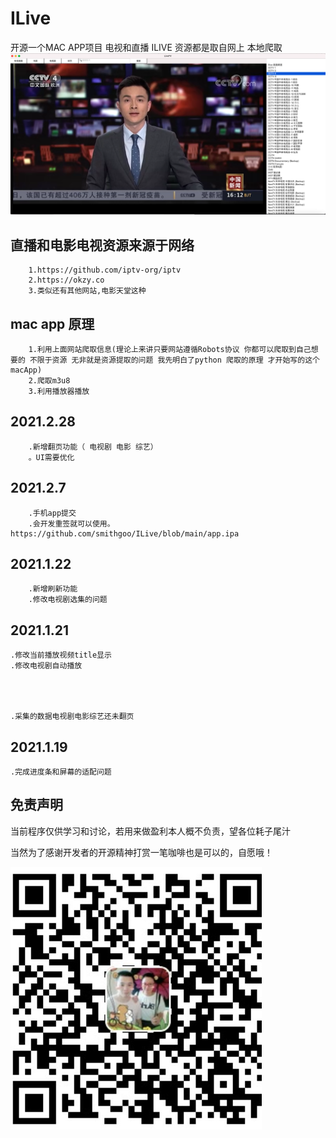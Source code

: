 # ILive
开源一个MAC APP项目 电视和直播 ILIVE 资源都是取自网上 本地爬取
![](0.png)
## 直播和电影电视资源来源于网络
        
        1.https://github.com/iptv-org/iptv
        2.https://okzy.co
        3.类似还有其他网站,电影天堂这种


## mac app 原理
        1.利用上面网站爬取信息(理论上来讲只要网站遵循Robots协议 你都可以爬取到自己想要的 不限于资源 无非就是资源提取的问题 我先明白了python 爬取的原理 才开始写的这个macApp)
        2.爬取m3u8
        3.利用播放器播放


## 2021.2.28
        .新增翻页功能（ 电视剧 电影 综艺）
        。UI需要优化
        
        
## 2021.2.7
        .手机app提交
        .会开发重签就可以使用。https://github.com/smithgoo/ILive/blob/main/app.ipa
        
    
    
## 2021.1.22
        .新增刷新功能
        .修改电视剧选集的问题


## 2021.1.21
    .修改当前播放视频title显示
    .修改电视剧自动播放
    
    
    
    
    .采集的数据电视剧电影综艺还未翻页
    
    
## 2021.1.19
    .完成进度条和屏幕的适配问题





## 免责声明
当前程序仅供学习和讨论，若用来做盈利本人概不负责，望各位耗子尾汁


当然为了感谢开发者的开源精神打赏一笔咖啡也是可以的，自愿哦！

![](1.jpg)
